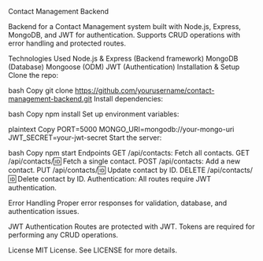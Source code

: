 Contact Management Backend

Backend for a Contact Management system built with Node.js, Express, MongoDB, and JWT for authentication. Supports CRUD operations with error handling and protected routes.

Technologies Used
Node.js & Express (Backend framework)
MongoDB (Database)
Mongoose (ODM)
JWT (Authentication)
Installation & Setup
Clone the repo:

bash
Copy
git clone https://github.com/yourusername/contact-management-backend.git
Install dependencies:

bash
Copy
npm install
Set up environment variables:

plaintext
Copy
PORT=5000
MONGO_URI=mongodb://your-mongo-uri
JWT_SECRET=your-jwt-secret
Start the server:

bash
Copy
npm start
Endpoints
GET /api/contacts: Fetch all contacts.
GET /api/contacts/:id: Fetch a single contact.
POST /api/contacts: Add a new contact.
PUT /api/contacts/:id: Update contact by ID.
DELETE /api/contacts/:id: Delete contact by ID.
Authentication: All routes require JWT authentication.

Error Handling
Proper error responses for validation, database, and authentication issues.

JWT Authentication
Routes are protected with JWT. Tokens are required for performing any CRUD operations.

License
MIT License. See LICENSE for more details.
